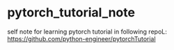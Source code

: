 # pytorch_tutorial_note
self note for learning pytorch tutorial in following repoL: https://github.com/python-engineer/pytorchTutorial
